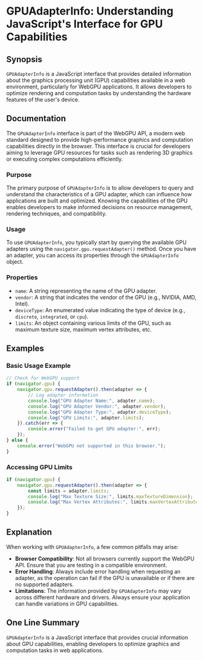 <!--
Meta Description: # GPUAdapterInfo: Understanding JavaScript's Interface for GPU Capabilities ## Synopsis `GPUAdapterInfo` is a JavaScript interface that provides detai...
Meta Keywords: gpu, adapter, gpuadapterinfo, limits, console
-->

# GPUAdapterInfo: Understanding JavaScript's Interface for GPU Capabilities

## Synopsis
`GPUAdapterInfo` is a JavaScript interface that provides detailed information about the graphics processing unit (GPU) capabilities available in a web environment, particularly for WebGPU applications. It allows developers to optimize rendering and computation tasks by understanding the hardware features of the user's device.

## Documentation
The `GPUAdapterInfo` interface is part of the WebGPU API, a modern web standard designed to provide high-performance graphics and computation capabilities directly in the browser. This interface is crucial for developers aiming to leverage GPU resources for tasks such as rendering 3D graphics or executing complex computations efficiently.

### Purpose
The primary purpose of `GPUAdapterInfo` is to allow developers to query and understand the characteristics of a GPU adapter, which can influence how applications are built and optimized. Knowing the capabilities of the GPU enables developers to make informed decisions on resource management, rendering techniques, and compatibility.

### Usage
To use `GPUAdapterInfo`, you typically start by querying the available GPU adapters using the `navigator.gpu.requestAdapter()` method. Once you have an adapter, you can access its properties through the `GPUAdapterInfo` object.

### Properties
- `name`: A string representing the name of the GPU adapter.
- `vendor`: A string that indicates the vendor of the GPU (e.g., NVIDIA, AMD, Intel).
- `deviceType`: An enumerated value indicating the type of device (e.g., `discrete`, `integrated`, or `cpu`).
- `limits`: An object containing various limits of the GPU, such as maximum texture size, maximum vertex attributes, etc.

## Examples
### Basic Usage Example
```javascript
// Check for WebGPU support
if (navigator.gpu) {
    navigator.gpu.requestAdapter().then(adapter => {
        // Log adapter information
        console.log("GPU Adapter Name:", adapter.name);
        console.log("GPU Adapter Vendor:", adapter.vendor);
        console.log("GPU Adapter Type:", adapter.deviceType);
        console.log("GPU Limits:", adapter.limits);
    }).catch(err => {
        console.error("Failed to get GPU adapter:", err);
    });
} else {
    console.error("WebGPU not supported in this browser.");
}
```

### Accessing GPU Limits
```javascript
if (navigator.gpu) {
    navigator.gpu.requestAdapter().then(adapter => {
        const limits = adapter.limits;
        console.log("Max Texture Size:", limits.maxTextureDimension);
        console.log("Max Vertex Attributes:", limits.maxVertexAttributes);
    });
}
```

## Explanation
When working with `GPUAdapterInfo`, a few common pitfalls may arise:
- **Browser Compatibility**: Not all browsers currently support the WebGPU API. Ensure that you are testing in a compatible environment.
- **Error Handling**: Always include error handling when requesting an adapter, as the operation can fail if the GPU is unavailable or if there are no supported adapters.
- **Limitations**: The information provided by `GPUAdapterInfo` may vary across different hardware and drivers. Always ensure your application can handle variations in GPU capabilities.

## One Line Summary
`GPUAdapterInfo` is a JavaScript interface that provides crucial information about GPU capabilities, enabling developers to optimize graphics and computation tasks in web applications.